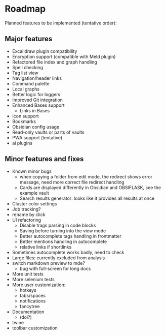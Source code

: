 # Roadmap

Planned features to be implemented (tentative order):

## Major features 
- Excalidraw plugin compatibility
- Encryption support (compatible with Meld plugin)
- Refactored file index and graph handling
- Spell checking 
- Tag list view  
- Navigation/header links
- Command palette  
- Local graphs
- Better logic for loggers
- Improved Git integration  
- Enhanced Bases support  
  - Links in Bases
- Icon support  
- Bookmarks
- Obsidian config usage   
- Read-only vaults or parts of vaults  
- PWA support (tentative)
- ai plugins

## Minor features and fixes
- Known minor bugs
  - when copying a folder from edit mode, the redirect shows error message, need more correct file redirect handling
  - Cards are displayed differently in Obsidian and OBSIFLASK, see the example vault
  - Search results generator: looks like it provides all results at once 
- Cluster color settings
- Job tracking?
- rename by click
- UI refactoring  
  - Disable trags parsing in code blocks
  - Saving before turning into the view mode
  - Better autocomplete tags handling in frontmatter
  - Better mentions handling in autocomplete
  - relative links if shortlinks
- Sometimes autocomplete works badly, need to check
- Large files: currently excluded from analysis
- switch markdown preview to mde?
  - bug with full-screen for long docs
- More unit tests
- More selenium tests
- More user customization:
  - hotkeys
  - tabs/spaces
  - notifications
  - fancytree
- Documentation
   - (doi?) 
- twine
- toolbar customization
